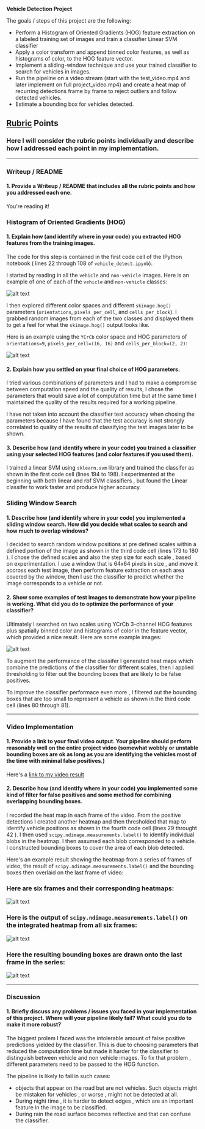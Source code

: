 
**Vehicle Detection Project**

The goals / steps of this project are the following:

* Perform a Histogram of Oriented Gradients (HOG) feature extraction on a labeled training set of images and train a classifier Linear SVM classifier
* Apply a color transform and append binned color features, as well as histograms of color, to the HOG feature vector. 
* Implement a sliding-window technique and use your trained classifier to search for vehicles in images.
* Run the pipeline on a video stream (start with the test_video.mp4 and later implement on full project_video.mp4) and create a heat map of recurring detections frame by frame to reject outliers and follow detected vehicles.
* Estimate a bounding box for vehicles detected.

[//]: # (Image References)
[image1]: ./examples/car_and_notcar.jpg
[image2]: ./examples/car_not_car_hog.jpg
[image3]: ./examples/sliding_windows.jpg
[image4]: ./examples/all_test_images.jpg
[image5]: ./examples/video_frames.jpg
[image6]: ./examples/labeled.jpg
[image7]: ./examples/final_image.jpg
[video1]: ./project_video.mp4

## [Rubric](https://review.udacity.com/#!/rubrics/513/view) Points
### Here I will consider the rubric points individually and describe how I addressed each point in my implementation.  

---
### Writeup / README

#### 1. Provide a Writeup / README that includes all the rubric points and how you addressed each one. 

You're reading it!

### Histogram of Oriented Gradients (HOG)

#### 1. Explain how (and identify where in your code) you extracted HOG features from the training images.

The code for this step is contained in the first code cell of the IPython notebook ( lines 22 through 108 of  `vehicle_detect.ipynb`).  

I started by reading in all the `vehicle` and `non-vehicle` images.  Here is an example of one of each of the `vehicle` and `non-vehicle` classes:

![alt text][image1]

I then explored different color spaces and different `skimage.hog()` parameters (`orientations`, `pixels_per_cell`, and `cells_per_block`).  I grabbed random images from each of the two classes and displayed them to get a feel for what the `skimage.hog()` output looks like.

Here is an example using the `YCrCb` color space and HOG parameters of `orientations=9`, `pixels_per_cell=(16, 16)` and `cells_per_block=(2, 2)`:


![alt text][image2]

#### 2. Explain how you settled on your final choice of HOG parameters.

I tried various combinations of parameters and I had to make a compromise between computation speed and the quality of results, I chose the parameters that would save a lot of computation time but at the same time I maintained the quality of the results required for a working pipeline.

I have not taken into account the classifier test accuracy when chosing the parameters because I have found that the test accuracy is not strongly correlated to quality of the results of classifying the test images later to be shown.   

#### 3. Describe how (and identify where in your code) you trained a classifier using your selected HOG features (and color features if you used them).

I trained a linear SVM using `sklearn.svm` library and trained the classifer as shown in the first  code cell (lines 194 to 198).
I experimented at the beginning with both linear and rbf SVM classifiers , but found the Linear classifer to work faster and produce higher accuracy.

### Sliding Window Search

#### 1. Describe how (and identify where in your code) you implemented a sliding window search.  How did you decide what scales to search and how much to overlap windows?

I decided to search random window positions at pre defined scales within a defined portion of the image as shown in the third code cell (lines 173 to 180 ).
I chose the defined scales and also the step size for each scale , based on experimentation.
I use a window that is 64x64 pixels in size , and move it accross each test image, then perform feature extraction on each area covered by the window, then I use the classifier to predict whether the image corresponds to a vehicle or not.



#### 2. Show some examples of test images to demonstrate how your pipeline is working.  What did you do to optimize the performance of your classifier?

Ultimately I searched on two scales using YCrCb 3-channel HOG features plus spatially binned color and histograms of color in the feature vector, which provided a nice result.  Here are some example images:

![alt text][image4]

To augment the performance of the classifer I generated heat maps which combine the predictions of the classifier for different scales, then I applied thresholding to filter out the bounding boxes that are likely to be false positives.

To improve the classifier performace even more , I filtered out the bounding boxes that are too small to represent a vehicle as shown in the third code cell (lines 80 through 81).

---

### Video Implementation

#### 1. Provide a link to your final video output.  Your pipeline should perform reasonably well on the entire project video (somewhat wobbly or unstable bounding boxes are ok as long as you are identifying the vehicles most of the time with minimal false positives.)
Here's a [link to my video result](./project_video.mp4)


#### 2. Describe how (and identify where in your code) you implemented some kind of filter for false positives and some method for combining overlapping bounding boxes.

I recorded the heat map in each frame of the video.  From the positive detections I created another heatmap and then thresholded that map to identify vehicle positions as shown in the fourth code cell (lines 29 throught 42 ).  I then used `scipy.ndimage.measurements.label()` to identify individual blobs in the heatmap.  I then assumed each blob corresponded to a vehicle.  I constructed bounding boxes to cover the area of each blob detected.  

Here's an example result showing the heatmap from a series of frames of video, the result of `scipy.ndimage.measurements.label()` and the bounding boxes then overlaid on the last frame of video:

### Here are six frames and their corresponding heatmaps:

![alt text][image5]

### Here is the output of `scipy.ndimage.measurements.label()` on the integrated heatmap from all six frames:
![alt text][image6]

### Here the resulting bounding boxes are drawn onto the last frame in the series:
![alt text][image7]



---

### Discussion

#### 1. Briefly discuss any problems / issues you faced in your implementation of this project.  Where will your pipeline likely fail?  What could you do to make it more robust?

The biggest prolem I faced was the intolerable amount of false positive predictions yielded by the classifier. This is due to choosing parameters that reduced the computation time but made it harder for the classifier to distinguish between vehicle and non vehicle images. To fix that problem , different parameters need to be passed to the HOG function. 

The pipeline is likely to fail in such cases:
* objects that appear on the road but are not vehicles. Such objects might be mistaken for vehicles , or worse , might not be detected at all.
* During night time , it is harder to detect edges , which are an important feature in the image to be classified.
* During rain the road surface becomes reflective and that can confuse the classifier.

